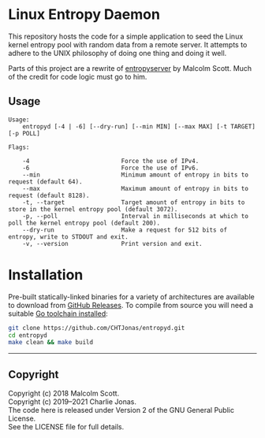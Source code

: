 # Linux Entropy Daemon

This repository hosts the code for a simple application to seed the Linux kernel entropy pool with random data from a remote server. It attempts to adhere to the UNIX philosophy of doing one thing and doing it well.

Parts of this project are a rewrite of [entropyserver](https://hg.sr.ht/~mas90/entropyserver) by Malcolm Scott. Much of the credit for code logic must go to him.

## Usage

```
Usage:
    entropyd [-4 | -6] [--dry-run] [--min MIN] [--max MAX] [-t TARGET] [-p POLL]

Flags:

    -4                          Force the use of IPv4.
    -6                          Force the use of IPv6.
    --min                       Minimum amount of entropy in bits to request (default 64).
    --max                       Maximum amount of entropy in bits to request (default 8128).
    -t, --target                Target amount of entropy in bits to store in the kernel entropy pool (default 3072).
    -p, --poll                  Interval in milliseconds at which to poll the kernel entropy pool (default 200).
    --dry-run                   Make a request for 512 bits of entropy, write to STDOUT and exit.
    -v, --version               Print version and exit.
```

# Installation

Pre-built statically-linked binaries for a variety of architectures are available to download from [GitHub Releases](https://github.com/CHTJonas/entropyd/releases). To compile from source you will need a suitable [Go toolchain installed](https://golang.org/doc/install):

```bash
git clone https://github.com/CHTJonas/entropyd.git
cd entropyd
make clean && make build
```

---

## Copyright

Copyright (c) 2018 Malcolm Scott.\
Copyright (c) 2019–2021 Charlie Jonas.\
The code here is released under Version 2 of the GNU General Public License.\
See the LICENSE file for full details.

